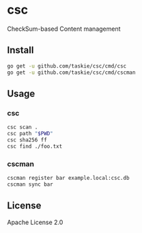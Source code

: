 # csc

CheckSum-based Content management

## Install

```sh
go get -u github.com/taskie/csc/cmd/csc
go get -u github.com/taskie/csc/cmd/cscman
```

## Usage

### csc

```sh
csc scan .
csc path "$PWD"
csc sha256 ff
csc find ./foo.txt
```

### cscman

```sh
cscman register bar example.local:csc.db
cscman sync bar
```

## License

Apache License 2.0
